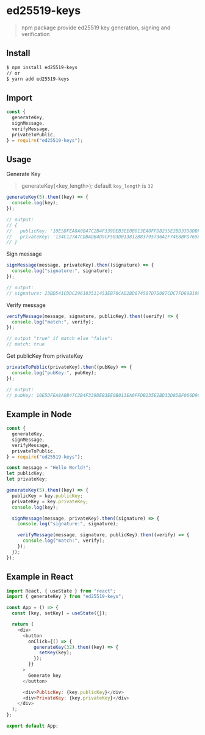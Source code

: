 # ed25519-keys

> npm package provide ed25519 key generation, signing and verification

## Install

```sh
$ npm install ed25519-keys
// or
$ yarn add ed25519-keys
```

## Import

```javascript
const {
  generateKey,
  signMessage,
  verifyMessage,
  privateToPublic,
} = require("ed25519-keys");
```

## Usage

Generate Key

> generateKey(<key_length>); default `key_length` is `32`

```javascript
generateKey(5).then((key) => {
  console.log(key);
});

// output:
// {
//   publicKey: '10E5DFEA8A0B47C2B4F339DEB3EE0B013EA0FFDB235E2BD33D8DBF066D96A1CE',
//   privateKey: '134C127A7CDBADB4D9CF503D013812B83795736A2F74E8BFD7658C5CF6EA23530294D8'
// }
```

Sign message

```javascript
signMessage(message, privateKey).then((signature) => {
  console.log("signature:", signature);
});

// output:
// signature: 23BD541CDDC296183511453EB70CAD2BD674507D7D087CDC7FD69B19BAC8149FB09F7E9EF1AFFD34EC425FC3FD7C2E86E6E5B2AD73419156987A9836BC50CB0B
```

Verify message

```javascript
verifyMessage(message, signature, publicKey).then((verify) => {
  console.log("match:", verify);
});

// output "true" if match else "false":
// match: true
```

Get publicKey from privateKey

```javascript
privateToPublic(privateKey).then((pubKey) => {
  console.log("pubKey:", pubKey);
});

// output:
// pubKey: 10E5DFEA8A0B47C2B4F339DEB3EE0B013EA0FFDB235E2BD33D8DBF066D96A1CE
```

## Example in Node

```javascript
const {
  generateKey,
  signMessage,
  verifyMessage,
  privateToPublic,
} = require("ed25519-keys");

const message = "Hello World!";
let publicKey;
let privateKey;

generateKey(5).then((key) => {
  publicKey = key.publicKey;
  privateKey = key.privateKey;
  console.log(key);

  signMessage(message, privateKey).then((signature) => {
    console.log("signature:", signature);

    verifyMessage(message, signature, publicKey).then((verify) => {
      console.log("match:", verify);
    });
  });
});
```

## Example in React

```javascript
import React, { useState } from "react";
import { generateKey } from "ed25519-keys";

const App = () => {
  const [key, setKey] = useState({});

  return (
    <div>
      <button
        onClick={() => {
          generateKey(32).then((key) => {
            setKey(key);
          });
        }}
      >
        Generate key
      </button>

      <div>PublicKey: {key.publicKey}</div>
      <div>PrivateKey: {key.privateKey}</div>
    </div>
  );
};

export default App;
```
